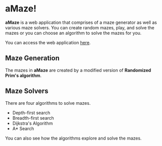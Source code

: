 # aMaze!

**aMaze** is a web application that comprises of a maze generator as well as various maze solvers. You can create random mazes, play, and solve the mazes or you can choose an algorithm to solve the mazes for you.

You can access the web application [here](https://dinesh-gdk.github.io/aMaze).

## Maze Generation
The mazes in **aMaze** are created by a modified version of **Randomized Prim's algorithm**.

## Maze Solvers
There are four algorithms to solve mazes.
- Depth-first search
- Breadth-first search
- Dijkstra's Algorithm
- A* Search

You can also see how the algorithms explore and solve the mazes. 
